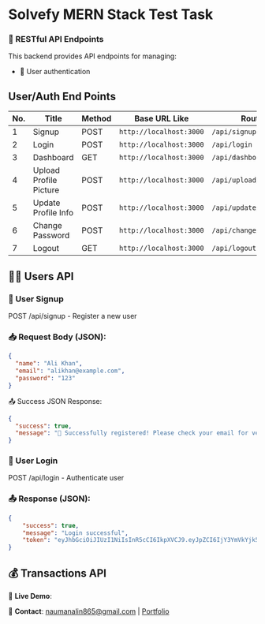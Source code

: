 # Solvefy MERN Stack Test Task

### 🚀 RESTful API Endpoints

This backend provides API endpoints for managing:

- 🧑 User authentication 

## User/Auth End Points

| No. | Title                   | Method | Base URL Like              | Route                    |
|---- |-------------------------|--------|----------------------------|--------------------------|
| 1   | Signup                  | POST   | `http://localhost:3000`    | `/api/signup`           |
| 2   | Login                   | POST   | `http://localhost:3000`    | `/api/login`            |
| 3   | Dashboard               | GET    | `http://localhost:3000`    | `/api/dashboard`        |
| 4   | Upload Profile Picture  | POST   | `http://localhost:3000`    | `/api/upload/picture`   |
| 5   | Update Profile Info     | POST   | `http://localhost:3000`    | `/api/update/profile`   |
| 6   | Change Password         | POST   | `http://localhost:3000`    | `/api/change/password`  |
| 7   | Logout                  | GET    | `http://localhost:3000`    | `/api/logout`           |



## 🧑‍💻 Users API
### 🔹 User Signup

POST /api/signup - Register a new user

### 📥 Request Body (JSON):
```json
{
  "name": "Ali Khan",
  "email": "alikhan@example.com",
  "password": "123"
}
```
📤 Success JSON Response:
  ```json
{
    "success": true,
    "message": "🎉 Successfully registered! Please check your email for verification."
}
```

### 🔹 User Login


POST /api/login - Authenticate user
### 📤 Response (JSON):
```json 
{
    "success": true,
    "message": "Login successful",
    "token": "eyJhbGciOiJIUzI1NiIsInR5cCI6IkpXVCJ9.eyJpZCI6IjY3YmVkYjk5YTY4M2Q0MTZhZGI2OWRiZiIsImVtYWlsIjoiYWxpa2hhbkBleGFtcGxlLmNvbSIsImlhdCI6MTc0MDU2MTQ2NCwiZXhwIjoxNzQxMTY2MjY0fQ.5R53XftrJ9ZuWpAOO2DPV17Dk6SHyRd8XZ2p3w4Rck8"
}
```

## 💰 Transactions API


🔗 **Live Demo**: 

📧 **Contact**: naumanalin865@gmail.com | <a href="https://noumanali.vercel.app/" target="_blank" rel="noopener noreferrer">Portfolio</a>
